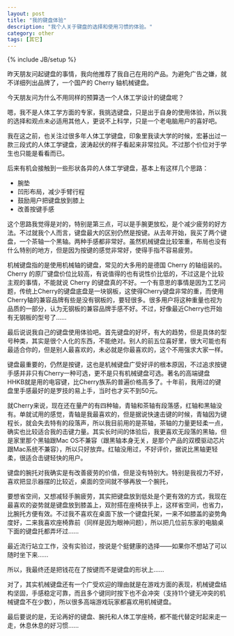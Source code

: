 ```yaml
---
layout: post
title: "我的键盘体验"
description: "我个人关于键盘的选择和使用习惯的体验。"
category: other
tags: [其它]
---
```

{% include JB/setup %}

昨天朋友问起键盘的事情，我向他推荐了我自己在用的产品。为避免广告之嫌，就不详细列出品牌了，一个国产的 Cherry 轴机械键盘。

今天朋友问为什么不用同样的预算选一个人体工学设计的键盘呢？

嗯，我不是人体工学方面的专家，我挑选键盘，只是出于自身的使用体验，所以我的选择和观点未必适用其他人，更说不上科学，只是一个老电脑用户的喜好吧。

我在这之前，也关注过很多年人体工学键盘，印象里我读大学的时候，宏碁出过一款三段式的人体工学键盘，波涛起伏的样子看起来非常拉风。不过那个价位对于学生也只能是看看而已。

后来有机会接触到一些形状各异的人体工学键盘，基本上有这样几个思路：

 - 腕垫
 - 凹形布局，减少手臂行程
 - 鼓励用户把键盘放到膝上
 - 改善按键手感

这个思路我觉得是对的，特别是第三点，可以是手腕更放松，是个减少疲劳的好方法。不过就我个人而言，键盘最大的区别仍然是按键。从去年开始，我买了两个键盘，一个茶轴一个黑轴。两种手感都非常好。虽然机械键盘比较笨重，布局也没有什么特别的地方，但是因为按键的感觉非常好，使得手指不容易疲劳。

机械键盘指的是使用机械轴的键盘，常见的大多用的是德国 Cherry 的轴组装的。Cherry 的原厂键盘价位比较高，有说值得的也有说性价比低的，不过这是个比较主观的事情，不能就说 Cherry 的键盘真的不好。一个有意思的事情是因为工艺问题，传统上Cherry的键盘底盘是一块钢板，这使得Cherry键盘非常的重，而使用Cherry轴的兼容品牌有些是没有钢板的，要轻很多。很多用户将这种重量也视为品质的一部分，认为无钢板的兼容品牌手感不好。不过，好像最近Cherry也开始有无钢板的型号了……

最后说说我自己的键盘使用体验吧。首先键盘的好坏，有大的趋势，但是具体的型号种类，其实是很个人化的东西，不能绝对。别人的前五位喜好里，很大可能也有最适合你的，但是别人最喜欢的，未必就是你最喜欢的，这个不用强求大家一样。

键盘最重要的，仍然是按键，这也是机械键盘广受好评的根本原因，不过追求按键手感并非只有Cherry一种可选，更不是只有机械键盘可选。著名的高端键盘HHKB就是用的电容键，比Cherry族系的普遍价格高多了。十年前，我用过的键盘里手感最好的是罗技的易上手，当时也才买不到50元。

就Cherry来说，现在还在量产的有四种轴，青轴和茶轴有段落感，红轴和黑轴没有。单就试用的感觉，青轴是我最喜欢的，但是据说快速击键的时候，青轴因为键程长，就会失去特有的段落声，所以我目前用的是茶轴，茶轴的力量更轻柔一点，确实也比较适合我的击键力量。其实长时间的体验后，我更喜欢无段落的黑轴，但是家里那个黑轴跟Mac OS不兼容（跟黑轴本身无关，是那个产品的双模驱动芯片跟Mac系统不兼容），所以只好放弃。红轴没用过，不好评价，据说比黑轴更轻柔，很适合击键轻快的用户。

键盘的腕托对我确实是有改善疲劳的价值，但是没有特别大。特别是我视力不好，喜欢把显示器摆的比较近，桌面的空间就不够再放一个腕托，

要想省空间，又想减轻手腕疲劳，其实把键盘放到低处是个更有效的方式，我现在最喜欢的姿势就是键盘放到膝盖上，双肘搭在座椅扶手上，这样省空间，也省力，比腕托方便有效。不过我不喜欢在桌面下放一个键盘托架，一来不如膝盖的姿势角度好，二来我喜欢座椅靠前（同样是因为眼神问题），所以把几位前东家的电脑桌下面的键盘托都弄坏过……

最近流行站立工作，没有实验过，按说是个挺健康的选择——如果你不想站了可以随时坐下来……

所以，我最终还是把钱花在了按键而不是键盘的形状上……

对了，其实机械键盘还有一个广受欢迎的理由就是在游戏方面的表现，机械键盘结构坚固，手感稳定可靠，而且多个键同时按下也不会冲突（支持11个键无冲突的机械键盘不在少数），所以很多高端游戏玩家都喜欢用机械键盘。

最后要说的是，无论再好的键盘、腕托和人体工学座椅，都不能代替定时起来走一走，休息休息的好习惯……